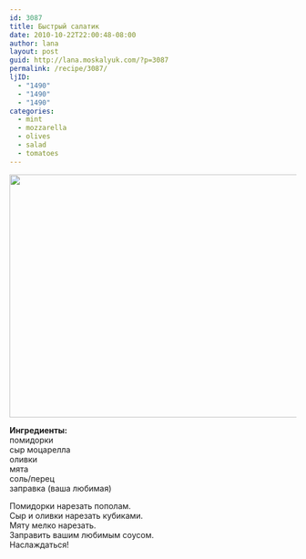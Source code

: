 ```yaml
---
id: 3087
title: Быстрый салатик
date: 2010-10-22T22:00:48-08:00
author: lana
layout: post
guid: http://lana.moskalyuk.com/?p=3087
permalink: /recipe/3087/
ljID:
  - "1490"
  - "1490"
  - "1490"
categories:
  - mint
  - mozzarella
  - olives
  - salad
  - tomatoes
---
```

<img loading="lazy" class="alignnone" title="Salad" src="http://farm2.static.flickr.com/1419/5103351413_d88a677a91_z.jpg" alt="" width="640" height="427" />

**Ингредиенты:**  
помидорки  
сыр моцарелла  
оливки  
мята  
соль/перец  
заправка (ваша любимая)

Помидорки нарезать пополам.  
Сыр и оливки нарезать кубиками.  
Мяту мелко нарезать.  
Заправить вашим любимым соусом.  
Наслаждаться!